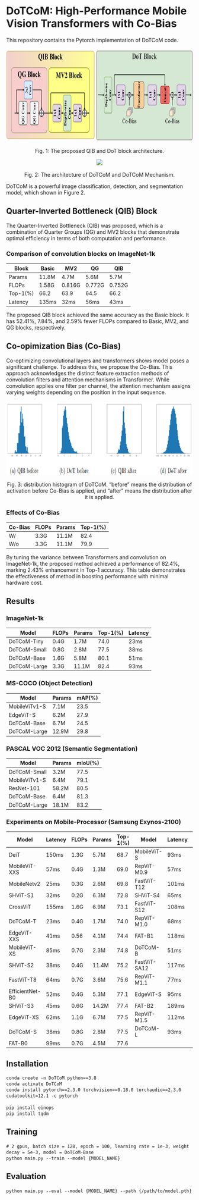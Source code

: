 # DoTCoM: High-Performance Mobile Vision Transformers with Co-Bias

This repository contains the Pytorch implementation of  DoTCoM code.

<div align="center">
  <img src="./docs/DoT_QG_Block.png" height="250">
</div>
<p align="center">
  Fig. 1: The proposed QIB and DoT block architecture.
</p>

<div align="center">
  <img src="./docs/DoTCoM.png" height="200">
</div>
<p align="center">
  Fig. 2: The architecture of DoTCoM and DoTCoM Mechanism.
</p>

DoTCoM is a powerful image classification, detection, and segmentation model, which shown in Figure 2.

## Quarter-Inverted Bottleneck (QIB) Block
The Quarter-Inverted Bottleneck (QIB) was proposed, which is a combination of Quarter Groups (QG) and MV2 blocks that demonstrate optimal efficiency in terms of both computation and performance. 

### Comparison of convolution blocks on ImageNet-1k
| Block    | Basic |   MV2  |   QG   |   QIB  |
|----------|-------|--------|--------|--------|
| Params   | 11.8M |  4.7M  |  5.6M  |  5.7M  |
| FLOPs    | 1.58G | 0.816G | 0.772G | 0.752G |
| Top-1(%) |  66.2 |  63.9  |  64.5  |  66.2  |
| Latency  | 135ms |  32ms  |  56ms  |  43ms  |

The proposed QIB block achieved the same accuracy as the Basic block. It has 52.41%, 7.84%, and 2.59% fewer FLOPs compared to Basic, MV2, and QG blocks, respectively. 

## Co-opimization Bias (Co-Bias)

Co-optimizing convolutional layers and transformers shows model poses a significant challenge. To address this, we propose the Co-Bias. This approach acknowledges the distinct feature extraction methods of convolution filters and attention mechanisms in Transformer. While convolution applies one filter per channel, the attention mechanism assigns varying weights depending on the position in the input sequence.

<div align="center">
  <img src="./docs/Co-Bias.png" height="200">
</div>
<p align="center">
  Fig. 3: distribution histogram of DoTCoM. “before” means the distribution of activation before Co-Bias is applied, and “after” means the distribution after it is applied.
</p>

### Effects of Co-Bias
| Co-Bias | FLOPs | Params      | Top-1(%) |
| ------- | ----- |------------ |--------- |
| W/      | 3.3G  | 11.1M       | 82.4     |
| W/o     | 3.3G  | 11.1M       | 79.9     |

By tuning the variance between Transformers and convolution on ImageNet-1k, the proposed method achieved a performance of 82.4%, marking 2.43% enhancement in Top-1 accuracy. This table demonstrates the effectiveness of method in boosting performance with minimal hardware cost.

## Results

### ImageNet-1k
| Model        | FLOPs    | Params     | Top-1(%) | Latency  |
| ------------ | -------- | ---------- |--------- |--------- |
| DoTCoM-Tiny  | 0.4G     | 1.7M       | 74.0     | 23ms     |
| DoTCoM-Small | 0.8G     | 2.8M       | 77.5     | 38ms     |
| DoTCoM-Base  | 1.6G     | 5.8M       | 80.1     | 51ms     |
| DoTCoM-Large | 3.3G     | 11.1M      | 82.4     | 93ms     |

### MS-COCO (Object Detection)
| Model         | Params     | mAP(%)   |
| ------------- | ---------- |--------- |
| MobileViTv1-S | 7.1M       | 23.5     |
| EdgeViT-S     | 6.2M       | 27.9     |
| DoTCoM-Base   | 6.7M       | 24.5     |
| DoTCoM-Large  | 12.9M      | 29.8     |

### PASCAL VOC 2012 (Semantic Segmentation)
| Model           | Params     | mIoU(%)   |
| --------------- | ---------- |---------- |
| DoTCoM-Small    | 3.2M       | 77.5      |
| MobileViTv1-S   | 6.4M       | 79.1      |
| ResNet-101      | 58.2M      | 80.5      |
| DoTCoM-Base     | 6.4M       | 81.3      |
| DoTCoM-Large    | 18.1M      | 83.2      |

### Experiments on Mobile-Processor (Samsung Exynos-2100)
|      Model      | Latency | FLOPs | Params | Top-1(\%) |     Model    | Latency | FLOPs | Params | Top-1(\%) |
|-----------------|---------|-------|--------|-----------|--------------|---------|-------|--------|-----------|
| DeiT            |  150ms  |  1.3G |  5.7M  |    68.7   | MobileViT-S  |   93ms  |  1.8G |  5.6M  |    78.4   |
| MobileViT-XXS   |   57ms  |  0.4G |  1.3M  |    69.0   | RepViT-M0.9  |   57ms  |  0.8G |  5.1M  |    78.7   |
| MobileNetv2     |   25ms  |  0.3G |  2.6M  |    69.8   | FastViT-T12  |  101ms  |  1.4G |  6.8M  |    79.1   |
| SHViT-S1        |   32ms  |  0.2G |  6.3M  |    72.8   | SHViT-S4     |   65ms  |  1.0G |  16.5M |    79.4   |
| CrossViT        |  155ms  |  1.6G |  6.9M  |    73.1   | FastViT-S12  |  108ms  |  1.8G |  8.8M  |    79.8   |
| DoTCoM-T        |   23ms  |  0.4G |  1.7M  |    74.0   | RepViT-M1.0  |   68ms  |  1.1G |  6.8M  |    80.0   |
| EdgeViT-XXS     |   41ms  |  0.56 |  4.1M  |    74.4   | FAT-B1       |  118ms  |  1.2G |  7.8M  |    80.1   |
| MobileViT-XS    |   85ms  |  0.7G |  2.3M  |    74.8   | DoTCoM-B     |   51ms  |  1.6G |  5.8M  |    80.1   |
| SHViT-S2        |   38ms  |  0.4G |  11.4M |    75.2   | FastViT-SA12 |  117ms  |  1.9G |  10.9M |    80.6   |
| FastViT-T8      |   64ms  |  0.7G |  3.6M  |    75.6   | RepViT-M1.1  |   77ms  |  1.3G |  8.2M  |    80.7   |
| EfficientNet-B0 |   52ms  |  0.4G |  5.3M  |    77.1   | EdgeViT-S    |   95ms  |  1.9G |  11.1M |    81.0   |
| SHViT-S3        |   45ms  |  0.6G |  14.2M |    77.4   | FAT-B2       |  189ms  |  2.0G |  13.5M |    81.9   |
| EdgeViT-XS      |   62ms  |  1.1G |  6.7M  |    77.5   | RepViT-M1.5  |  112ms  |  2.3G |  14.0M |    82.3   |
| DoTCoM-S        |   38ms  |  0.8G |  2.8M  |    77.5   | DoTCoM-L     |   93ms  |  3.3G |  11.1M |    82.4   |
| FAT-B0          |   99ms  |  0.7G |  4.5M  |    77.6   |              |         |       |        |           |

## Installation
```
conda create -n DoTCoM python==3.8
conda activate DoTCoM
conda install pytorch==2.3.0 torchvision==0.18.0 torchaudio==2.3.0 cudatoolkit=12.1 -c pytorch

pip install einops
pip install tqdm
```

## Training

```
# 2 gpus, batch size = 128, epoch = 100, learning rate = 1e-3, weight decay = 5e-3, model = DoTCoM-Base
python main.py --train --model {MODEL_NAME}
```

## Evaluation

```
python main.py --eval --model {MODEL_NAME} --path {/path/to/model.pth}
```



